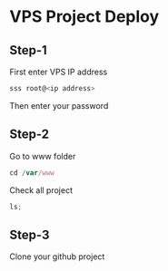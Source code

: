 # VPS Project Deploy

## Step-1

First enter VPS IP address

```js
sss root@<ip address>
```

Then enter your password

## Step-2

Go to www folder

```js
cd /var/www
```

Check all project

```js
ls;
```

## Step-3

Clone your github project
